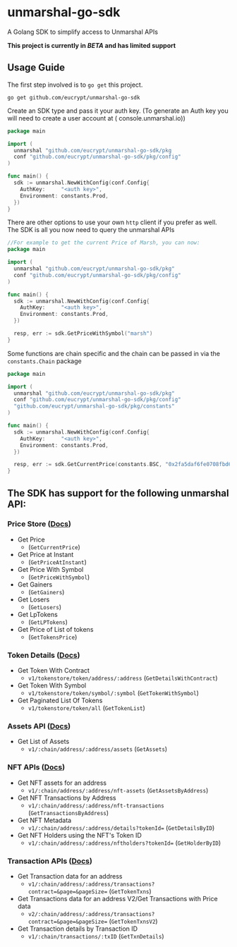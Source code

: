 # unmarshal-go-sdk

A Golang SDK to simplify access to Unmarshal APIs

**This project is currently in *BETA* and has limited support**

## Usage Guide

The first step involved is to `go get` this project.

```shell
go get github.com/eucrypt/unmarshal-go-sdk
```

Create an SDK type and pass it your auth key. (To generate an Auth key you will need to create a user account at (
console.unmarshal.io))

```go
package main

import (
  unmarshal "github.com/eucrypt/unmarshal-go-sdk/pkg
  conf "github.com/eucrypt/unmarshal-go-sdk/pkg/config"
)

func main() {
  sdk := unmarshal.NewWithConfig(conf.Config{
    AuthKey:     "<auth key>",
    Environment: constants.Prod,
  })
}
```

There are other options to use your own `http` client if you prefer as well. The SDK is all you now need to query the
unmarshal APIs

```go
//For example to get the current Price of Marsh, you can now:
package main

import (
  unmarshal "github.com/eucrypt/unmarshal-go-sdk/pkg"
  conf "github.com/eucrypt/unmarshal-go-sdk/pkg/config"
)

func main() {
  sdk := unmarshal.NewWithConfig(conf.Config{
    AuthKey:     "<auth key>",
    Environment: constants.Prod,
  })

  resp, err := sdk.GetPriceWithSymbol("marsh")
}

```

Some functions are chain specific and the chain can be passed in via the `constants.Chain` package

```go
package main

import (
  unmarshal "github.com/eucrypt/unmarshal-go-sdk/pkg"
  conf "github.com/eucrypt/unmarshal-go-sdk/pkg/config"
  "github.com/eucrypt/unmarshal-go-sdk/pkg/constants"
)

func main() {
  sdk := unmarshal.NewWithConfig(conf.Config{
    AuthKey:     "<auth key>",
    Environment: constants.Prod,
  })

  resp, err := sdk.GetCurrentPrice(constants.BSC, "0x2fa5daf6fe0708fbd63b1a7d1592577284f52256")
}

```

## The SDK has support for the following unmarshal API:

### Price Store ([Docs](https://docs.unmarshal.io))

- Get Price
  - (`GetCurrentPrice`)
- Get Price at Instant
  - (`GetPriceAtInstant`)
- Get Price With Symbol
  - (`GetPriceWithSymbol`)
- Get Gainers
  - (`GetGainers`)
- Get Losers
  - (`GetLosers`)
- Get LpTokens
  - (`GetLPTokens`)
- Get Price of List of tokens
  - (`GetTokensPrice`)

### Token Details ([Docs](https://docs.unmarshal.io/token-store))

- Get Token With Contract
  - `v1/tokenstore/token/address/:address` (`GetDetailsWithContract`)
- Get Token With Symbol
  - `v1/tokenstore/token/symbol/:symbol` (`GetTokenWithSymbol`)
- Get Paginated List Of Tokens
  - `v1/tokenstore/token/all` (`GetTokenList`)

### Assets API ([Docs](https://docs.unmarshal.io/unmarshal-apis/token-balance-apis))

- Get List of Assets
  - `v1/:chain/address/:address/assets` (`GetAssets`)

### NFT APIs ([Docs](https://docs.unmarshal.io/nft-apis))

- Get NFT assets for an address
  - `v1/:chain/address/:address/nft-assets` (`GetAssetsByAddress`)
- Get NFT Transactions by Address
  - `v1/:chain/address/:address/nft-transactions` (`GetTransactionsByAddress`)
- Get NFT Metadata
  - `v1/:chain/address/:address/details?tokenId=` (`GetDetailsByID`)
- Get NFT Holders using the NFT's Token ID
  - `v1/:chain/address/:address/nftholders?tokenId=` (`GetHolderByID`)

### Transaction APIs ([Docs](https://docs.unmarshal.io/supported-networks))

- Get Transaction data for an address
  - `v1/:chain/address/:address/transactions?contract=&page=&pageSize=` (`GetTokenTxns`)
- Get Transactions data for an address V2/Get Transactions with Price data
  - `v2/:chain/address/:address/transactions?contract=&page=&pageSize=` (`GetTokenTxnsV2`)
- Get Transaction details by Transaction ID
  - `v1/:chain/transactions/:txID` (`GetTxnDetails`)


